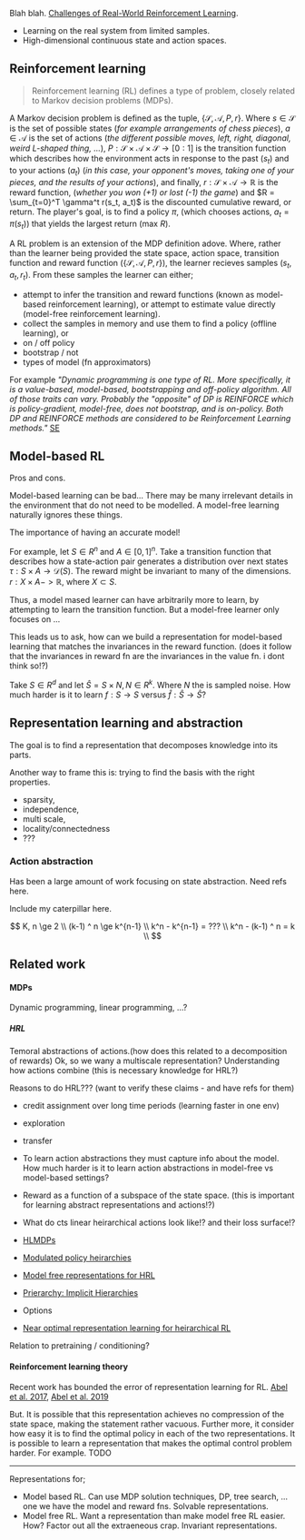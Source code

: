 Blah blah. [Challenges of Real-World Reinforcement Learning](https://arxiv.org/abs/1904.12901).
- Learning on the real system from limited samples.
- High-dimensional continuous state and action spaces.


## Reinforcement learning

> Reinforcement learning (RL) defines a type of problem, closely related to Markov decision problems (MDPs).

A Markov decision problem is defined as the tuple, $\{\mathcal S, \mathcal A, P, r\}$. Where $s \in \mathcal S$ is the set of possible states (_for example arrangements of chess pieces_), $a \in \mathcal A$ is the set of actions (_the different possible moves, left, right, diagonal, weird L-shaped thing, ..._),  $P: \mathcal S\times \mathcal A \times \mathcal S \to [0:1]$ is the transition function which describes how the environment acts in response to the past ($s_t$) and to your actions ($a_t$) (_in this case, your opponent's moves, taking one of your pieces, and the results of your actions_), and finally, $r: \mathcal S\times \mathcal A \to \mathbb R$ is the reward function, (_whether you won (+1) or lost (-1) the game_) and $R = \sum_{t=0}^T \gamma^t r(s_t, a_t)$ is the discounted cumulative reward, or return. The player's goal, is to find a policy $\pi$, (which chooses actions, $a_t = \pi(s_t)$) that yields the largest return ($\text{max } R$).

A RL problem is an extension of the MDP definition adove. Where, rather than the learner being provided the state space, action space, transition function and reward function ($\{\mathcal S, \mathcal A, P,r\}$), the learner recieves samples $(s_t, a_t, r_t)$. From these samples the learner can either;
- attempt to infer the transition and reward functions (known as model-based reinforcement learning), or attempt to estimate value directly (model-free reinforcement learning).
- collect the samples in memory and use them to find a policy (offline learning), or
- on / off policy
- bootstrap / not
- types of model (fn approximators)

For example _"Dynamic programming is one type of RL. More specifically, it is a value-based, model-based, bootstrapping and off-policy algorithm. All of those traits can vary. Probably the "opposite" of DP is REINFORCE which is policy-gradient, model-free, does not bootstrap, and is on-policy. Both DP and REINFORCE methods are considered to be Reinforcement Learning methods."_ [SE](https://datascience.stackexchange.com/questions/38845/what-is-the-relationship-between-mdp-and-rl)

## Model-based RL

Pros and cons.


Model-based learning can be bad...
There may be many irrelevant details in the environment that do not need to be modelled.
A model-free learning naturally ignores these things.

The importance of having an accurate model!

For example, let $S\in R^n$ and $A\in [0, 1]^n$. Take a transition function that describes how a state-action pair generates a distribution over next states $\tau: S \times A \to \mathcal D(S)$. The reward might be invariant to many of the dimensions. $r: X \times A -> \mathbb R$, where $X \subset S$.

Thus, a model mased learner can have arbitrarily more to learn, by attempting to learn the transition function. But a model-free learner only focuses on ...

This leads us to ask, how can we build a representation for model-based learning that matches the invariances in the reward function.
(does it follow that the invariances in reward fn are the invariances in the value fn. i dont think so!?)

Take $S \in R^d$ and let $\hat S = S \times N, N \in R^k$. Where $N$ the is sampled noise. How much harder is it to learn $f: S \to S$ versus $\hat f: \hat S \to \hat S$?

## Representation learning and abstraction

The goal is to find a representation that decomposes knowledge into its parts.

Another way to frame this is: trying to find the basis with the right properties.

- sparsity,
- independence,
- multi scale,
- locality/connectedness
- ???



### Action abstraction

Has been a large amount of work focusing on state abstraction. Need refs here.

Include my caterpillar here.





$$
K, n \ge 2 \\
(k-1) ^ n \ge k^{n-1} \\
k^n - k^{n-1} = ??? \\
k^n - (k-1) ^ n = k \\
$$



## Related work

#### MDPs

Dynamic programming, linear programming, ...?

##### HRL

Temoral abstractions of actions.(how does this related to a decomposition of rewards)
Ok, so we wany a multiscale representation?
Understanding how actions combine (this is necessary knowledge for HRL?)


Reasons to do HRL??? (want to verify these claims - and have refs for them)

- credit assignment over long time periods (learning faster in one env)
- exploration
- transfer

- To learn action abstractions they must capture info about the model. How much harder is it to learn action abstractions in model-free vs model-based settings?
- Reward as a function of a subspace of the state space. (this is important for learning abstract representations and actions!?)
- What do cts linear heirarchical actions look like!? and their loss surface!?

- [HLMDPs](https://arxiv.org/abs/1612.02757)
- [Modulated policy heirarchies](https://arxiv.org/abs/1812.00025)
- [Model free representations for HRL](https://arxiv.org/abs/1810.10096)
- [Prierarchy: Implicit Hierarchies](https://blog.aqnichol.com/2019/04/03/prierarchy-implicit-hierarchies/)
- Options
- [Near optimal representation learning for heirarchical RL](https://openreview.net/forum?id=H1emus0qF7)


Relation to pretraining / conditioning?



#### Reinforcement learning theory

Recent work has bounded the error of representation learning for RL. [Abel et al. 2017](), [Abel et al. 2019]()

But. It is possible that this representation achieves no compression of the state space, making the statement rather vacuous.
Further more, it consider how easy it is to find the optimal policy in each of the two representations. It is possible to learn a representation that makes the optimal control problem harder. For example. TODO



***

Representations for;
- Model based RL. Can use MDP solution techniques, DP, tree search, ... one we have the model and reward fns. Solvable representations.
- Model free RL. Want a representation than make model free RL easier. How? Factor out all the extraeneous crap. Invariant representations.
